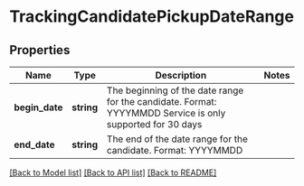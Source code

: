 # TrackingCandidatePickupDateRange

## Properties
Name | Type | Description | Notes
------------ | ------------- | ------------- | -------------
**begin_date** | **string** | The beginning of the date range for the candidate. Format: YYYYMMDD  Service is only supported for 30 days | 
**end_date** | **string** | The end of the date range for the candidate. Format: YYYYMMDD | 

[[Back to Model list]](../../README.md#documentation-for-models) [[Back to API list]](../../README.md#documentation-for-api-endpoints) [[Back to README]](../../README.md)

